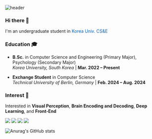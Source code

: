 ![header](https://capsule-render.vercel.app/api?type=waving&color=75b272&height=250&section=header&text=Saige's%20Github&fontColor=425241&fontSize=60&fontAlign=70)


### Hi there 👋

I'm an undergraduate student in <span style="color:#045FB4"> Korea Univ. CS&E </span>

### Education 🎓

- **B.Sc.** in Computer Science and Engineering (Primary Major), Psychology (Secondary Major)  
  *Korea University, South Korea* | **Mar. 2022 – Present**

- **Exchange Student** in Computer Science  
  *Technical University of Berlin, Germany* | **Feb. 2024 – Aug. 2024**

</span>

### Interest 🤔

Interested in **Visual Perception**, **Brain Encoding and Decoding**, **Deep Learning**, and **Front-End**
 
<a href="버튼을 눌렀을 때 이동할 링크" target="_blank"><img src="https://img.shields.io/badge/notion-000000?style=flat&logo=notion&logoColor=FFFFFF"/></a>
<a href="버튼을 눌렀을 때 이동할 링크" target="_blank"><img src="https://img.shields.io/badge/C-848484?style=flat&logo=C&logoColor=A8B9CC"/></a>
<a href="버튼을 눌렀을 때 이동할 링크" target="_blank"><img src="https://img.shields.io/badge/python-F2F5A9?style=flat&logo=Python&logoColor=3776AB"/></a>
<a href="버튼을 눌렀을 때 이동할 링크" target="_blank"><img src="https://img.shields.io/badge/react-007396?style=flat&logo=React&logoColor=61DAFB"/></a>

![Anurag's GitHub stats](https://github-readme-stats.vercel.app/api?username=rla-suedeng&show_icons=true&theme=vue)



